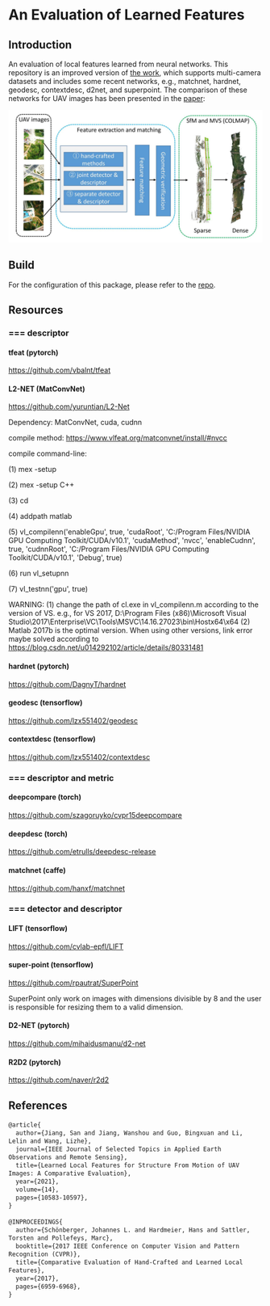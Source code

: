 # An Evaluation of Learned Features

## Introduction

An evaluation of local features learned from neural networks. This repository is an improved version of [the work](https://github.com/ahojnnes/local-feature-evaluation), which supports multi-camera datasets and includes some recent networks, e.g., matchnet, hardnet, geodesc, contextdesc, d2net, and superpoint.
The comparison of these networks for UAV images has been presented in the [paper](https://ieeexplore.ieee.org/document/9573512):

![framework](https://github.com/json87/local-feature-evaluation/blob/main/doc/framework.jpg)

## Build

For the configuration of this package, please refer to the [repo](https://github.com/ahojnnes/local-feature-evaluation).

## Resources
### === descriptor

#### tfeat (pytorch)

https://github.com/vbalnt/tfeat

#### L2-NET (MatConvNet)

https://github.com/yuruntian/L2-Net

Dependency: MatConvNet, cuda, cudnn

compile method: https://www.vlfeat.org/matconvnet/install/#nvcc

compile command-line:

(1) mex -setup

(2) mex -setup C++

(3) cd <MatConvNet>

(4) addpath matlab

(5) vl_compilenn('enableGpu', true, 'cudaRoot', 'C:/Program Files/NVIDIA GPU Computing Toolkit/CUDA/v10.1', 'cudaMethod', 'nvcc', 'enableCudnn', true, 'cudnnRoot', 'C:/Program Files/NVIDIA GPU Computing Toolkit/CUDA/v10.1', 'Debug', true)

(6) run vl_setupnn

(7) vl_testnn('gpu', true)

WARNING: (1) change the path of cl.exe in vl_compilenn.m according to the version of VS.
         e.g., for VS 2017, D:\Program Files (x86)\Microsoft Visual Studio\2017\Enterprise\VC\Tools\MSVC\14.16.27023\bin\Hostx64\x64
	 (2) Matlab 2017b is the optimal version. When using other versions, link error maybe solved according to https://blog.csdn.net/u014292102/article/details/80331481

#### hardnet (pytorch)

https://github.com/DagnyT/hardnet

#### geodesc (tensorflow)

https://github.com/lzx551402/geodesc

#### contextdesc (tensorflow)

https://github.com/lzx551402/contextdesc

### === descriptor and metric

#### deepcompare (torch)

https://github.com/szagoruyko/cvpr15deepcompare

#### deepdesc (torch)

https://github.com/etrulls/deepdesc-release

#### matchnet (caffe)

https://github.com/hanxf/matchnet

### === detector and descriptor

#### LIFT (tensorflow)

https://github.com/cvlab-epfl/LIFT

#### super-point (tensorflow)

https://github.com/rpautrat/SuperPoint

SuperPoint only work on images with dimensions divisible by 8 and 
the user is responsible for resizing them to a valid dimension.

#### D2-NET (pytorch)

https://github.com/mihaidusmanu/d2-net

#### R2D2 (pytorch)

https://github.com/naver/r2d2

## References

```
@article{
  author={Jiang, San and Jiang, Wanshou and Guo, Bingxuan and Li, Lelin and Wang, Lizhe},
  journal={IEEE Journal of Selected Topics in Applied Earth Observations and Remote Sensing}, 
  title={Learned Local Features for Structure From Motion of UAV Images: A Comparative Evaluation}, 
  year={2021},
  volume={14},
  pages={10583-10597},
}

@INPROCEEDINGS{
  author={Schönberger, Johannes L. and Hardmeier, Hans and Sattler, Torsten and Pollefeys, Marc},
  booktitle={2017 IEEE Conference on Computer Vision and Pattern Recognition (CVPR)}, 
  title={Comparative Evaluation of Hand-Crafted and Learned Local Features}, 
  year={2017},
  pages={6959-6968},
}

```
